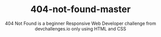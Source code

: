 <h1 align="center">404-not-found-master</h1>
<p align="center">404 Not Found is a beginner Responsive Web Developer challenge from devchallenges.io only using HTML and CSS</p>